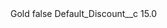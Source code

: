 <?xml version="1.0" encoding="UTF-8"?>
<CustomMetadata xmlns="http://soap.sforce.com/2006/04/metadata" xmlns:xsi="http://www.w3.org/2001/XMLSchema-instance" xmlns:xsd="http://www.w3.org/2001/XMLSchema">
    <label>Gold</label>
    <protected>false</protected>
    <values>
        <field>Default_Discount__c</field>
        <value xsi:type="xsd:double">15.0</value>
    </values>
</CustomMetadata>
